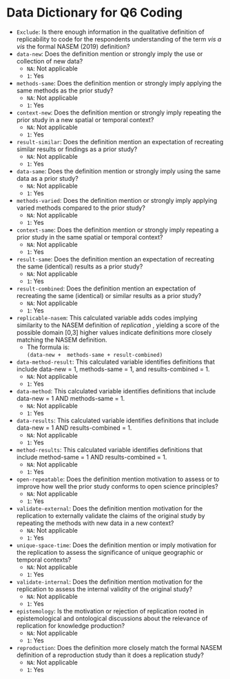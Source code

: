 # Data Dictionary for Q6 Coding

- `Exclude`: Is there enough information in the qualitative definition of replicability to code for the respondents understanding of the term *vis a vis* the formal NASEM (2019) definition?
- `data-new`: Does the definition mention or strongly imply the use or collection of new data?
  - `NA`: Not applicable
  - `1`: Yes
- `methods-same`: Does the definition mention or strongly imply applying the same methods as the prior study?
  - `NA`: Not applicable
  - `1`: Yes
- `context-new`: Does the definition mention or strongly imply repeating the prior study in a new spatial or temporal context?
  - `NA`: Not applicable
  - `1`: Yes
- `result-similar`: Does the definition mention an expectation of recreating similar results or findings as a prior study?
  - `NA`: Not applicable
  - `1`: Yes
- `data-same`: Does the definition mention or strongly imply using the same data as a prior study?
  - `NA`: Not applicable
  - `1`: Yes
- `methods-varied`: Does the definition mention or strongly imply applying varied methods compared to the prior study?
  - `NA`: Not applicable
  - `1`: Yes
- `context-same`: Does the definition mention or strongly imply repeating a prior study in the same spatial or temporal context?
  - `NA`: Not applicable
  - `1`: Yes
- `result-same`: Does the definition mention an expectation of recreating the same (identical) results as a prior study?
  - `NA`: Not applicable
  - `1`: Yes
- `result-combined`: Does the definition mention an expectation of recreating the same (identical) or similar results as a prior study?
  - `NA`: Not applicable
  - `1`: Yes
- `replicable-nasem`: This calculated variable adds codes implying similarity to the NASEM definition of *replication* , yielding a score of the possible domain [0,3] higher values indicate definitions more closely matching the NASEM definition.
  - The formula is:  
      `(data-new +	methods-same + result-combined)`
- `data-method-result`: This calculated variable identifies definitions that include data-new = 1, methods-same = 1, and results-combined = 1.
  - `NA`: Not applicable
  - `1`: Yes
- `data-method`: This calculated variable identifies definitions that include data-new = 1 AND methods-same = 1.
    - `NA`: Not applicable
    - `1`: Yes
- `data-results`: This calculated variable identifies definitions that include data-new = 1 AND results-combined = 1.
    - `NA`: Not applicable
    - `1`: Yes
- `method-results`: This calculated variable identifies definitions that include method-same = 1 AND results-combined = 1.
    - `NA`: Not applicable
    - `1`: Yes
- `open-repeatable`: Does the definition mention motivation to assess or to improve how well the prior study conforms to open science principles?
  - `NA`: Not applicable
  - `1`: Yes
- `validate-external`: Does the definition mention motivation for the replication to externally validate the claims of the original study by repeating the methods with new data in a new context?
  - `NA`: Not applicable
  - `1`: Yes
- `unique-space-time`: Does the definition mention or imply motivation for the replication to assess the significance of unique geographic or temporal contexts?
  - `NA`: Not applicable
  - `1`: Yes
- `validate-internal`: Does the definition mention motivation for the replication to assess the internal validity of the original study?
  - `NA`: Not applicable
  - `1`: Yes
- `epistemology`: Is the motivation or rejection of replication rooted in epistemological and ontological discussions about the relevance of replication for knowledge production?
  - `NA`: Not applicable
  - `1`: Yes
- `reproduction`: Does the definition more closely match the formal NASEM definition of a reproduction study than it does a replication study?
  - `NA`: Not applicable
  - `1`: Yes
